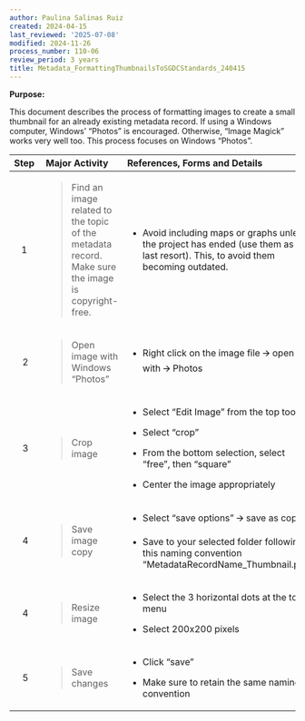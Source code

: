```yaml
---
author: Paulina Salinas Ruiz
created: 2024-04-15
last_reviewed: '2025-07-08'
modified: 2024-11-26
process_number: 110-06
review_period: 3 years
title: Metadata_FormattingThumbnailsToSGDCStandards_240415
---
```


**Purpose:**

This document describes the process of formatting images to create a small thumbnail for an already existing metadata record. If using a Windows computer, Windows’ “Photos” is encouraged. Otherwise, “Image Magick” works very well too. This process focuses on Windows “Photos”.

<table style="width:100%;">
<colgroup>
<col style="width: 17%" />
<col style="width: 31%" />
<col style="width: 50%" />
</colgroup>
<thead>
<tr>
<th style="text-align: left;"><strong>Step</strong> </th>
<th style="text-align: left;"><strong>Major Activity</strong> </th>
<th style="text-align: left;"><strong>References, Forms and Details</strong> </th>
</tr>
</thead>
<tbody>
<tr>
<td style="text-align: center;">1 </td>
<td><blockquote>
<p>Find an image related to the topic of the metadata record. Make sure the image is copyright-free.</p>
</blockquote></td>
<td><ul>
<li><p>Avoid including maps or graphs unless the project has ended (use them as a last resort). This, to avoid them becoming outdated.</p></li>
</ul></td>
</tr>
<tr>
<td style="text-align: center;">2</td>
<td><blockquote>
<p>Open image with Windows “Photos”</p>
</blockquote></td>
<td><ul>
<li><p>Right click on the image file 🡪 open with 🡪 Photos</p></li>
</ul></td>
</tr>
<tr>
<td style="text-align: center;">3</td>
<td><blockquote>
<p>Crop image</p>
</blockquote></td>
<td><ul>
<li><p>Select “Edit Image” from the top toolbar</p></li>
<li><p>Select “crop”</p></li>
<li><p>From the bottom selection, select “free”, then “square”</p></li>
<li><p>Center the image appropriately</p></li>
</ul></td>
</tr>
<tr>
<td style="text-align: center;">4</td>
<td><blockquote>
<p>Save image copy</p>
</blockquote></td>
<td><ul>
<li><p>Select “save options” 🡪 save as copy</p></li>
<li><p>Save to your selected folder following this naming convention “MetadataRecordName_Thumbnail.png”</p></li>
</ul></td>
</tr>
<tr>
<td style="text-align: center;">4</td>
<td><blockquote>
<p>Resize image</p>
</blockquote></td>
<td><ul>
<li><p>Select the 3 horizontal dots at the top menu</p></li>
<li><p>Select 200x200 pixels</p></li>
</ul></td>
</tr>
<tr>
<td style="text-align: center;">5</td>
<td><blockquote>
<p>Save changes</p>
</blockquote></td>
<td><ul>
<li><p>Click “save”</p></li>
<li><p>Make sure to retain the same naming convention</p></li>
</ul></td>
</tr>
</tbody>
</table>